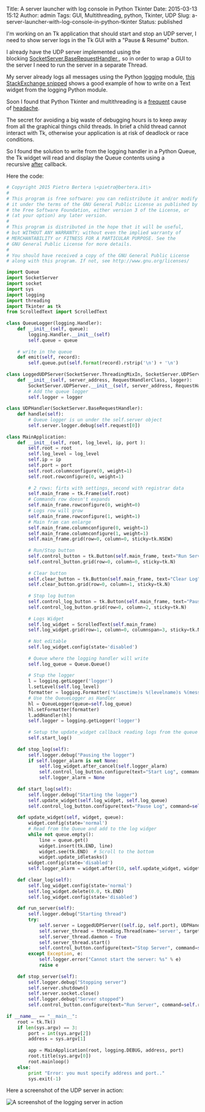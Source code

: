 Title: A server launcher with log console in Python Tkinter
Date: 2015-03-13 15:12
Author: admin
Tags: GUI, Multithreading, python, Tkinter, UDP
Slug: a-server-launcher-with-log-console-in-python-tkinter
Status: published

I'm working on an Tk application that should start and stop an UDP
server, I need to show server logs in the Tk GUI with a "Pause & Resume"
button.

I already have the UDP server implemented using the
blocking [SocketServer.BaseRequestHandler ](https://docs.python.org/2/library/socketserver.html),
so in order to wrap a GUI to the server I need to run the server in a
separate Thread.

My server already logs all messages using the Python
[logging](https://docs.python.org/2/library/logging.html) module, [this
StackExchange snipped](http://stackoverflow.com/a/20671023) shows a good
example of how to write on a Text widget from the logging Python module.

Soon I found that Python Tkinter and multithreading is a
[frequent](http://stackoverflow.com/q/3567238) cause
of [headache](http://bugs.python.org/issue11077).

The secret for avoiding a big waste of debugging hours is to keep away
from all the graphical things child threads. In brief a child thread
cannot interact with Tk, otherwise your application is at risk of
deadlock or race conditions.

So I found the solution to write from the logging handler in a Python
Queue, the Tk widget will read and display the Queue contents using a
recursive [after](http://effbot.org/tkinterbook/widget.htm#Tkinter.Widget.after-method)
callback.

Here the code:

```python
# Copyright 2015 Pietro Bertera \<pietro@bertera.it\>  
#  
# This program is free software: you can redistribute it and/or modify  
# it under the terms of the GNU General Public License as published by  
# the Free Software Foundation, either version 3 of the License, or  
# (at your option) any later version.  
#  
# This program is distributed in the hope that it will be useful,  
# but WITHOUT ANY WARRANTY; without even the implied warranty of  
# MERCHANTABILITY or FITNESS FOR A PARTICULAR PURPOSE. See the  
# GNU General Public License for more details.  
#  
# You should have received a copy of the GNU General Public License  
# along with this program. If not, see http://www.gnu.org/licenses/

import Queue
import SocketServer
import socket
import sys
import logging
import threading
import Tkinter as tk
from ScrolledText import ScrolledText
 
class QueueLogger(logging.Handler):
    def __init__(self, queue):
        logging.Handler.__init__(self)
        self.queue = queue
 
    # write in the queue
    def emit(self, record):
        self.queue.put(self.format(record).rstrip('\n') + '\n')
 
class LoggedUDPServer(SocketServer.ThreadingMixIn, SocketServer.UDPServer):
    def __init__(self, server_address, RequestHandlerClass, logger):
        SocketServer.UDPServer.__init__(self, server_address, RequestHandlerClass)
        # Add the queue logger
        self.logger = logger
 
class UDPHandler(SocketServer.BaseRequestHandler):
    def handle(self):
        # Queue logger is un under the self.server object
        self.server.logger.debug(self.request[0])
 
class MainApplication:
    def __init__(self, root, log_level, ip, port ):
        self.root = root
        self.log_level = log_level
        self.ip = ip
        self.port = port
        self.root.columnconfigure(0, weight=1)
        self.root.rowconfigure(0, weight=1)
 
        # 2 rows: firts with settings, second with registrar data
        self.main_frame = tk.Frame(self.root)
        # Commands row doesn't expands
        self.main_frame.rowconfigure(0, weight=0)
        # Logs row will grow
        self.main_frame.rowconfigure(1, weight=1)
        # Main fram can enlarge
        self.main_frame.columnconfigure(0, weight=1)
        self.main_frame.columnconfigure(1, weight=1)
        self.main_frame.grid(row=0, column=0, sticky=tk.NSEW)
 
        # Run/Stop button
        self.control_button = tk.Button(self.main_frame, text="Run Server", command=self.run_server)
        self.control_button.grid(row=0, column=0, sticky=tk.N)
 
        # Clear button
        self.clear_button = tk.Button(self.main_frame, text="Clear Log", command=self.clear_log)
        self.clear_button.grid(row=0, column=1, sticky=tk.N)
 
        # Stop log button
        self.control_log_button = tk.Button(self.main_frame, text="Pause Log", command=self.stop_log)
        self.control_log_button.grid(row=0, column=2, sticky=tk.N)
 
        # Logs Widget
        self.log_widget = ScrolledText(self.main_frame)
        self.log_widget.grid(row=1, column=0, columnspan=3, sticky=tk.NSEW)
 
        # Not editable
        self.log_widget.config(state='disabled')
 
        # Queue where the logging handler will write
        self.log_queue = Queue.Queue()
 
        # Stup the logger
        l = logging.getLogger('logger')
        l.setLevel(self.log_level)
        formatter = logging.Formatter('%(asctime)s %(levelname)s %(message)s')
        # Use the QueueLogger as Handler
        hl = QueueLogger(queue=self.log_queue)
        hl.setFormatter(formatter)
        l.addHandler(hl)
        self.logger = logging.getLogger('logger')
 
        # Setup the update_widget callback reading logs from the queue
        self.start_log()
 
    def stop_log(self):
        self.logger.debug("Pausing the logger")
        if self.logger_alarm is not None:
            self.log_widget.after_cancel(self.logger_alarm)
            self.control_log_button.configure(text="Start Log", command=self.start_log)
            self.logger_alarm = None
 
    def start_log(self):
        self.logger.debug("Starting the logger")
        self.update_widget(self.log_widget, self.log_queue)
        self.control_log_button.configure(text="Pause Log", command=self.stop_log)
 
    def update_widget(self, widget, queue):
        widget.config(state='normal')
        # Read from the Queue and add to the log widger
        while not queue.empty():
            line = queue.get()
            widget.insert(tk.END, line)
            widget.see(tk.END)  # Scroll to the bottom
            widget.update_idletasks()
        widget.config(state='disabled')
        self.logger_alarm = widget.after(10, self.update_widget, widget, queue)
 
    def clear_log(self):
        self.log_widget.config(state='normal')
        self.log_widget.delete(0.0, tk.END)
        self.log_widget.config(state='disabled')
 
    def run_server(self):
        self.logger.debug("Starting thread")
        try:
            self.server = LoggedUDPServer((self.ip, self.port), UDPHandler, self.logger)
            self.server_thread = threading.Thread(name='server', target=self.server.serve_forever)
            self.server_thread.daemon = True
            self.server_thread.start()
            self.control_button.configure(text="Stop Server", command=self.stop_server)
        except Exception, e:
            self.logger.error("Cannot start the server: %s" % e)
            raise e
 
    def stop_server(self):
        self.logger.debug("Stopping server")
        self.server.shutdown()
        self.server.socket.close()
        self.logger.debug("Server stopped")
        self.control_button.configure(text="Run Server", command=self.run_server)
 
if __name__ == "__main__":
    root = tk.Tk()
    if len(sys.argv) == 3:
        port = int(sys.argv[2])
        address = sys.argv[1]
 
        app = MainApplication(root, logging.DEBUG, address, port)
        root.title(sys.argv[0])
        root.mainloop()
    else:
        print "Error: you must specify address and port.."
        sys.exit(-1)

```

Here a screenshot of the UDP server in action:

![A screenshot of the logging server in action]({attach}/static/tsafe.png)
